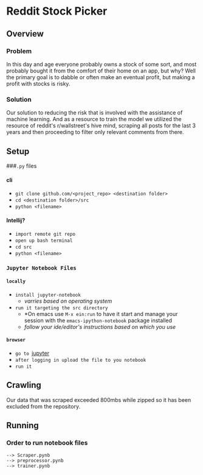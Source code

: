 # Reddit Stock Picker

## Overview
### Problem
In this day and age everyone probably owns a stock of some sort, and most probably bought it from the comfort of their home on an app, but why? Well the primary goal is to dabble or often make an eventual profit, but making a profit with stocks is risky. 

### Solution
Our solution to reducing the risk that is involved with the assistance of machine learning. And as a resource to train the model we utilized the resource of reddit's r/wallstreet's hive mind, scraping all posts for the last 3 years and then proceeding to filter only relevant comments from there.

## Setup
###`.py` files

#### cli
- `git clone github.com/<project_repo> <destination folder>`
- `cd <destination folder>/src`
- `python <filename>`

#### Intellij?
- `import remote git repo`
- `open up bash terminal`
- `cd src`
- `python <filename>`

### `Jupyter Notebook Files`
#### `locally`
- `install jupyter-notebook`
  - *varries based on operating system*
- `run it targeting the src directory`
  - *On emacs use `M-x ein:run` to have it start and manage your session with the `emacs-ipython-notebook` package installed
  - *follow your ide/editor's instructions based on which you use*

#### `browser`
- `go to `[jupyter](https://www.jupyter.org)
- `after logging in upload the file to you notebook`
- `run it`


## Crawling
Our data that was scraped exceeded 800mbs while zipped so it has been excluded from the repository.


## Running

### Order to run notebook files
```
--> Scraper.pynb
--> preprocessor.pynb
--> trainer.pynb
```